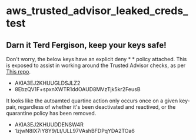 # aws_trusted_advisor_leaked_creds_test

## Darn it Terd Fergison, keep your keys safe!

Don't worry, the below keys have an explicit deny * * policy attached. This is exposed to assist in working around the Trusted Advisor checks, as per [This repo](https://github.com/aws/Trusted-Advisor-Tools/blob/master/ExposedAccessKeys/README.md).

- AKIA3EJ2KHUUGLDSJLZ2
- 8EbzQV1F+spxnXWTR1ddOAUD8MVzTjk5kr2FeusB


It looks like the autoamted quartine action only occurs once on a given key-pair, regardless of whether it's been deactivated and reactived, or the quarantine policy has been removed.
- AKIA3EJ2KHUUDDENSW4R
- 1zjwN8IX7iY8Y9/Lt/ULL97VAshBFDPqYDA2TOa6

